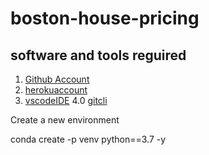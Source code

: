 # boston-house-pricing
## software and tools reguired
1. [Github Account](http://github.com)
2. [herokuaccount](http://heroku.com)
3. [vscodeIDE](http://code.visualisation.com)
4.0 [gitcli](https://git-scm.com/book/en/v2/Getting-Started-The-Command-Line)

Create a new environment

conda create -p venv python==3.7 -y